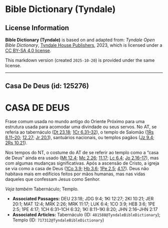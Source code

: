 # Bible Dictionary (Tyndale)

## License Information

**Bible Dictionary (Tyndale)** is based on and adapted from: _Tyndale Open Bible Dictionary_, [Tyndale House Publishers](https://tyndaleopenresources.com/), 2023, which is licensed under a [CC BY-SA 4.0 license](https://creativecommons.org/licenses/by-sa/4.0/legalcode.en).

This markdown version (created `2025-10-20`) is provided under the same license.



--------------------------------

## Casa De Deus (id: 125276)

CASA DE DEUS
============

Frase comum usada no mundo antigo do Oriente Próximo para uma estrutura usada para acomodar uma divindade ou seus servos. No AT, se referia ao tabernáculo ([Dt 23\.18](https://ref.ly/Deut23:18); [1Cr 6\.31–32](https://ref.ly/1Chr6:31-1Chr6:32)), o templo de Salomão ([1Rs 8\.11–20](https://ref.ly/1Kgs8:11-1Kgs8:20); [12\.27](https://ref.ly/1Kgs12:27); [Jr 20\.1](https://ref.ly/Jer20:1)), santuários nacionais, ou templos pagãos ([Jz 9\.4](https://ref.ly/Judg9:4); [2Rs 10\.21](https://ref.ly/2Kgs10:21)).

Nos tempos do NT, o costume do AT de se referir ao templo como a “casa de Deus” ainda era usado ([Mt 12\.4](https://ref.ly/Matt12:4); [Mc 2\.26](https://ref.ly/Mark2:26); [11\.17](https://ref.ly/Mark11:17); [Lc 6\.4](https://ref.ly/Luke6:4); [Jo 2\.16–17](https://ref.ly/John2:16-John2:17)), mas com algumas mudanças significativas. Após a ascensão de Cristo, a igreja se via como a casa de Deus ([1Co 3\.9](https://ref.ly/1Cor3:9); [Hb 3\.6](https://ref.ly/Heb3:6); [1Pe 2\.5](https://ref.ly/1Pet2:5); [4\.17](https://ref.ly/1Pet4:17)). Deus não habitava mais em edifícios feitos por mãos humanas, mas nas vidas daqueles que confessam Jesus como Senhor.

*Veja também* Tabernáculo; Templo.

* **Associated Passages:** DEU 23:18; JDG 9:4; 1KI 12:27; 2KI 10:21; JER 20:1; MAT 12:4; MRK 2:26; MRK 11:17; LUK 6:4; 1CO 3:9; HEB 3:6; 1PE 2:5; 1PE 4:17; 1CH 6:31–1CH 6:32; 1KI 8:11–1KI 8:20; JHN 2:16–JHN 2:17
* **Associated Articles:** Tabernáculo (ID: `481588@TyndaleBibleDictionary`); Templo (ID: `717312@TyndaleBibleDictionary`)

